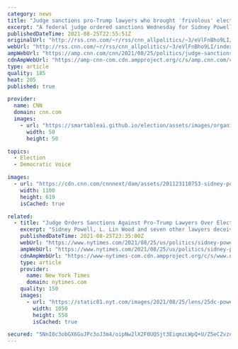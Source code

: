 ```yaml
---
category: news
title: "Judge sanctions pro-Trump lawyers who brought 'frivolous' election fraud lawsuits"
excerpt: "A federal judge ordered sanctions Wednesday for Sidney Powell, Lin Wood and several other lawyers who worked on Trump-aligned lawsuits seeking to challenge the results of the 2020 election.\n    \n"
publishedDateTime: 2021-08-25T22:55:51Z
originalUrl: "http://rss.cnn.com/~r/rss/cnn_allpolitics/~3/eVlFnBho9LI/index.html"
webUrl: "http://rss.cnn.com/~r/rss/cnn_allpolitics/~3/eVlFnBho9LI/index.html"
ampWebUrl: "https://amp.cnn.com/cnn/2021/08/25/politics/judge-sanctions-powell-wood-kraken-lawsuits/index.html"
cdnAmpWebUrl: "https://amp-cnn-com.cdn.ampproject.org/c/s/amp.cnn.com/cnn/2021/08/25/politics/judge-sanctions-powell-wood-kraken-lawsuits/index.html"
type: article
quality: 185
heat: 205
published: true

provider:
  name: CNN
  domain: cnn.com
  images:
    - url: "https://smartableai.github.io/election/assets/images/organizations/cnn.com-50x50.jpg"
      width: 50
      height: 50

topics:
  - Election
  - Democratic Voice

images:
  - url: "https://cdn.cnn.com/cnnnext/dam/assets/201123110753-sidney-powell-gop-donald-trump-newday-diamond-vpx-00000015-super-tease.jpg"
    width: 1100
    height: 619
    isCached: true

related:
  - title: "Judge Orders Sanctions Against Pro-Trump Lawyers Over Election Lawsuit"
    excerpt: "Sidney Powell, L. Lin Wood and seven other lawyers deceived federal courts and debased the judicial process, a federal judge wrote."
    publishedDateTime: 2021-08-25T23:35:00Z
    webUrl: "https://www.nytimes.com/2021/08/25/us/politics/sidney-powell-election-sanctions.html"
    ampWebUrl: "https://www.nytimes.com/2021/08/25/us/politics/sidney-powell-election-sanctions.amp.html"
    cdnAmpWebUrl: "https://www-nytimes-com.cdn.ampproject.org/c/s/www.nytimes.com/2021/08/25/us/politics/sidney-powell-election-sanctions.amp.html"
    type: article
    provider:
      name: New York Times
      domain: nytimes.com
    quality: 150
    images:
      - url: "https://static01.nyt.com/images/2021/08/25/lens/25dc-powell-photo/25dc-powell-photo-facebookJumbo.jpg"
        width: 1050
        height: 550
        isCached: true

secured: "5NnI0c3obGX6GuJPc3oJ3m4/oipNw2lX2F0UQSjt3EiqmzLWpQ+U/Z5eCZvzdL1XVz3upSK1THpulosjiGGG3O9t1FN+9o0BrWTA0pPeoLTIkmGaBV3JA2aMwa0tRNWwXvHNQSccGeQ17hAOBQmn22pYHags7mE8tmCo/GnYhEEljcNBVqex+dG4O92ESqpPDm88ORR/5wRMpuK6qhJF91r1/6LjkQ4YqmGMX/KpVs4MWuaQ42C4qTSmbTwd1tEmcVt7Vx7CleZnqJ7KrzcWNJf9vNm7VR2vzLoi/GZAFgELxOVmgTRqNXT077F2yIg+TlX8+ACfHrXHPwiEgpU6p3AuE3Fs7QhocggZH+UpNcU=;V2TzQvYw5k7P+RgG5Zw20g=="
---
```


